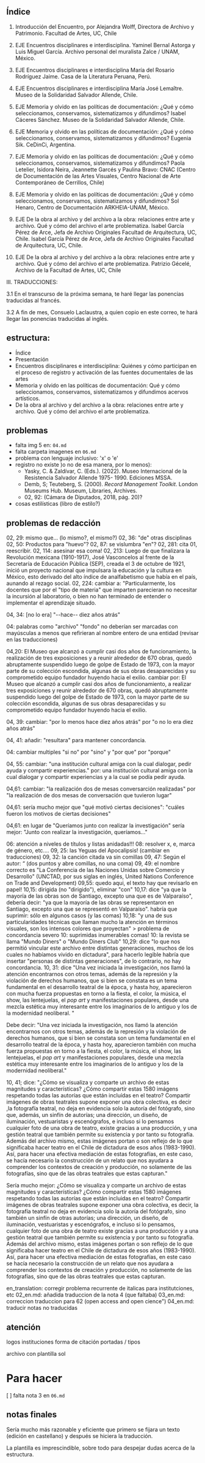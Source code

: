 

## Índice

1. Introducción del Encuentro, por Alejandra Wolff, Directora de Archivo y Patrimonio. Facultad de Artes, UC, Chile

2. EJE Encuentros disciplinares e interdisciplina.
 Yaminel Bernal Astorga y Luis Miguel García. Archivo personal del muralista Zalce / UNAM, México.

3. EJE Encuentros disciplinares e interdisciplina
María del Rosario Rodríguez Jaime. Casa de la Literatura Peruana, Perú. 

4. EJE Encuentros disciplinares e interdisciplina
María José Lemaître. Museo de la Solidaridad Salvador Allende, Chile.

5. EJE Memoria y olvido en las políticas de documentación: ¿Qué y cómo seleccionamos, conservamos, sistematizamos y difundimos?
Isabel Cáceres Sánchez. Museo de la Solidaridad Salvador Allende, Chile.

6. EJE Memoria y olvido en las políticas de documentación: ¿Qué y cómo seleccionamos, conservamos, sistematizamos y difundimos?
Eugenia Sik. CeDinCi, Argentina.

7. EJE Memoria y olvido en las políticas de documentación: ¿Qué y cómo seleccionamos, conservamos, sistematizamos y difundimos?
Paola Letelier, Isidora Neira, Jeannette Garcés y Paulina Bravo: CNAC (Centro de Documentación de las Artes Visuales, Centro Nacional de Arte Contemporáneo de Cerrillos, Chile)

8. EJE Memoria y olvido en las políticas de documentación: ¿Qué y cómo seleccionamos, conservamos, sistematizamos y difundimos?
Sol Henaro, Centro de Documentación ARKHEIA-UNAM, México.


9. EJE De la obra al archivo y del archivo a la obra: relaciones entre arte y archivo. Qué y cómo del archivo el arte problematiza. 
Isabel García Pérez de Arce, Jefa de Archivo Originales Facultad de Arquitectura, UC, Chile.
Isabel García Pérez de Arce, Jefa de Archivo Originales Facultad de Arquitectura, UC, Chile.

10. EJE De la obra al archivo y del archivo a la obra: relaciones entre arte y archivo. Qué y cómo del archivo el arte problematiza. 
Patrizio Gécelé, Archivo de la Facultad de Artes, UC, Chile

III. TRADUCCIONES:

3.1 En el transcurso de la próxima semana, te haré llegar las ponencias traducidas al francés.

3.2 A fin de mes, Consuelo Laclaustra, a quien copio en este correo, te hará llegar las ponencias traducidas al inglés.

## estructura:

- Índice 
- Presentación
- Encuentros disciplinares e interdisciplina: Quiénes y cómo participan en el proceso de registro y activación de las fuentes documentales de las artes
- Memoria y olvido en las políticas de documentación: Qué y cómo seleccionamos, conservamos, sistematizamos y difundimos acervos artísticos.
- De la obra al archivo y del archivo a la obra: relaciones entre arte y archivo. Qué y cómo del archivo el arte problematiza.

## problemas

- falta img 5 en: `04.md`
- falta carpeta imagenes en `06.md`
- problema con lenguaje inclusivo: 'x' o 'e'
- registro no existe )o no de esa manera, por lo menos):
    - Yasky, C. & Zaldívar, C. (Eds.). (2022). Museo Internacional de la Resistencia Salvador Allende 1975- 1990. Ediciones MSSA.
    - Demb, S; Teuteberg, S. (2000). *Record Management Toolkit*. London Museums Hub. Museum, Libraries, Archives.
    - 02, 92: (Cámara de Diputados, 2018, pág.
20)?
- cosas estilísticas (libro de estilo?)

## problemas de redacción

02, 29: mismo que... (lo mismo?, el mismo?)
02, 36: "de" otras disciplinas
02, 50: Productos para "huevo"?
02, 87: se vislumbra "en"?
02, 281: cita 01, reescribir.
02, 114: asesinar esa coma!
02, 213: Luego de que finalizara la Revolución mexicana (1910-1917), José Vasconcelos al frente de la Secretaría de Educación Pública (SEP), creada el 3 de octubre de 1921, inició un proyecto nacional que impulsara la educación y la cultura en México, esto derivado del alto índice de analfabetismo que había en el país, aunando al rezago social.
02, 224: cambiar a:
"Particularmente, los docentes que por el "tipo de materia" 
que imparten parecieran no necesitar la incursión al laboratorio, 
o bien no han terminado de entender o implementar el aprendizaje
situado.

04, 34: [no lo era] "--hace-- diez años atrás"

04: palabras como "archivo" "fondo" no deberían ser marcadas con mayúsculas a menos que refirieran al nombre entero de una entidad (revisar en las traducciones)

04,20: El Museo que alcanzó a cumplir casi dos años de funcionamiento, la realización de tres exposiciones y a reunir alrededor de 670 obras, quedó abruptamente suspendido luego de golpe de Estado de 1973, con la mayor parte de su colección escondida, algunas de sus obras desaparecidas y su comprometido equipo fundador huyendo hacia el exilio.
cambiar por: 
El Museo que alcanzó a cumplir casi dos años de funcionamiento, a realizar tres exposiciones y reunir alrededor de 670 obras, quedó abruptamente suspendido luego del golpe de Estado de 1973, con la mayor parte de su colección escondida, algunas de sus obras desaparecidas y su comprometido equipo fundador huyendo hacia el exilio.

04, 39: cambiar: "por lo menos hace diez años atrás" por "o no lo era diez años atrás"

04, 41: añadir: "resultara" para mantener concordancia.

04: cambiar multiples "si no" por "sino" y "por que" por "porque"

04, 55: cambiar: "una institución cultural amiga con la cual dialogar, pedir ayuda y compartir experiencias."
por: una institución cultural amiga con la cual dialogar y compartir experiencias y a la cual se podía pedir ayuda.

04,61: cambiar: "la realización dos de mesas conversarción realizadas" por "la realización de dos mesas de conversación que tuvieron lugar"

04,61: sería mucho mejor que "qué motivó ciertas decisiones": "cuáles fueron los motivos de ciertas decisiones"

04,61: en lugar de "Queríamos junto con realizar la investigación" sería mejor: "Junto con realizar la investigación, queríamos..."

06: atención a niveles de títulos y listas anidadas!!!
08: resolver x, e, marca de género, etc....
09, 25: las Yeguas del Apocalipsis! (cambiar en traducciones)
09, 32: la canción citada va sin comillas
09, 47: Según el autor: “ (dos puntos y abre comillas, no una coma)
09, 49: el nombre correcto es "La Conferencia de las Naciones Unidas sobre Comercio y Desarrollo" (UNCTAD, por sus siglas en inglés, United Nations Conference on Trade and Development)
09,55: quedo aqui, el texto hay que revisarlo en papel!
10,15: dirigida (no "dirigido"), eliminar "con"
10,17: dice "ya que la mayoría de las obras son de Santiago, excepto una que es de Valparaíso", debería decir: "ya que la mayoría de las obras se representaron en Santiago, excepto una que se representó en Valparaíso".
habría que suprimir: sólo en algunos casos (y las comas)
10,18: "y una de sus particularidades técnicas que llaman mucho la atención en términos visuales, son los intensos colores que proyectan" > problema de concordancia severo
10: suprimidas inumerables comas!
10: la revista se llama "Mundo Diners" o "Mundo Diners Club"
10,29: dice "lo que nos permitió vincular este archivo entre distintas generaciones, muchos de los cuales no habíamos vivido en dictadura", para hacerlo legible habría que insertar "personas de distintas generaciones", de lo contrario, no hay concordancia.
10, 31: dice "Una vez iniciada la investigación, nos llamó la atención encontrarnos con otros temas, además de la represión y la violación de derechos humanos, que si bien se constata es un tema fundamental en el desarrollo teatral de la época, y hasta hoy, aparecieron con mucha fuerza propuestas en torno a la fiesta, el color, la música, el show, las lentejuelas, el *pop art* y manifestaciones populares, desde una mezcla estética muy interesante entre los imaginarios de lo antiguo y los de la modernidad neoliberal. "

Debe decir: "Una vez iniciada la investigación, nos llamó la atención encontrarnos con otros temas, además de la represión y la violación de derechos humanos, que si bien se constata son un tema fundamental en el desarrollo teatral de la época, y hasta hoy, aparecieron también con mucha fuerza propuestas en torno a la fiesta, el color, la música, el show, las lentejuelas, el *pop art* y manifestaciones populares, desde una mezcla estética muy interesante entre los imaginarios de lo antiguo y los de la modernidad neoliberal."

10, 41; dice: "¿Cómo se visualiza y comparte un archivo de estas magnitudes y características? ¿Cómo compartir estas 1580 imágens respetando todas las autorías que están incluídas en el teatro? Compartir imágenes de obras teatrales supone exponer una obra colectiva, es decir ,la fotografía teatral, no deja en evidencia solo la autoría del fotógrafo, sino que, además, un sinfín de autorías; una dirección, un diseño, de iluminación, vestuaristas y escenógrafos, e incluso si lo pensamos cualquier foto de una obra de teatro, existe gracias a una producción, y una gestión teatral que también permite su existencia y por tanto su fotografía. Además del archivo mismo, estas imágenes portan o son reflejo de lo que significaba hacer teatro en el Chile de dictadura de esos años (1983-1990). Así, para hacer una efectiva mediación de estas fotografías, en este caso, se hacía necesario la construcción de un relato que nos ayudara a comprender los contextos de creación y producción, no solamente de las fotografías, sino que de las obras teatrales que estas capturan."

Sería mucho mejor: ¿Cómo se visualiza y comparte un archivo de estas magnitudes y características? ¿Cómo compartir estas 1580 imágenes respetando todas las autorías que están incluidas en el teatro? Compartir imágenes de obras teatrales supone exponer una obra colectiva, es decir, la fotografía teatral no deja en evidencia solo la autoría del fotógrafo, sino también un sinfín de otras autorías; una dirección, un diseño, de iluminación, vestuaristas y escenógrafos, e incluso si lo pensamos, cualquier foto de una obra de teatro existe gracias a una producción y a una gestión teatral que también permite su existencia y por tanto su fotografía. Además del archivo mismo, estas imágenes portan o son reflejo de lo que significaba hacer teatro en el Chile de dictadura de esos años (1983-1990). Así, para hacer una efectiva mediación de estas fotografías, en este caso se hacía necesario la construcción de un relato que nos ayudara a comprender los contextos de creación y producción, no solamente de las fotografías, sino que de las obras teatrales que estas capturan.

en_translation: corregir problema recurrente de italicas para institutciones, etc 
02_en.md: añadida traduccion de la nota 4 (que faltaba)
03_en.md: correccion traduccion para 62 (open access and open cience")
04_en.md: traducir notas no traducidas

## atención

logos instituciones
forma de citación
portadas / tipos

archivo con plantilla sol

# Para hacer

[ ] falta nota 3 en `06.md` 

## notas finales

Sería mucho más razonable y eficiente que primero se fijara un texto (edición en castellano) y después se hiciera la traducción.

La plantilla es imprescindible, sobre todo para despejar dudas acerca de la estructura.

